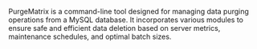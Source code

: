 PurgeMatrix is a command-line tool designed for managing data purging operations from a MySQL database. It incorporates various modules to ensure safe and efficient data deletion based on server metrics, maintenance schedules, and optimal batch sizes.